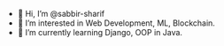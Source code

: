 - 👋 Hi, I’m @sabbir-sharif
- 👀 I’m interested in Web Development, ML, Blockchain.
- 🌱 I’m currently learning Django, OOP in Java.
<!--- 💞️ I’m looking to collaborate on ... 
- 📫 How to reach me ...
- 😄 Pronouns: ...
- ⚡ Fun fact: ... --->

<!---
sabbir-sharif/sabbir-sharif is a ✨ special ✨ repository because its `README.md` (this file) appears on your GitHub profile.
You can click the Preview link to take a look at your changes.
--->
